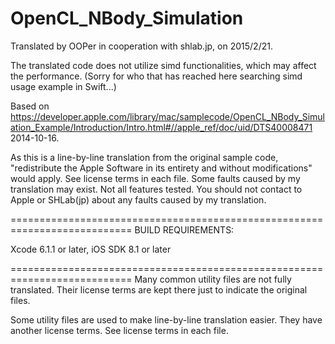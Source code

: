 # OpenCL_NBody_Simulation

Translated by OOPer in cooperation with shlab.jp, on 2015/2/21.

The translated code does not utilize simd functionalities, which may affect the performance.
(Sorry for who that has reached here searching simd usage example in Swift...)

Based on
<https://developer.apple.com/library/mac/samplecode/OpenCL_NBody_Simulation_Example/Introduction/Intro.html#//apple_ref/doc/uid/DTS40008471>
2014-10-16.

As this is a line-by-line translation from the original sample code, "redistribute the Apple Software in its entirety and without modifications" would apply. See license terms in each file.
Some faults caused by my translation may exist. Not all features tested.
You should not contact to Apple or SHLab(jp) about any faults caused by my translation.

===========================================================================
BUILD REQUIREMENTS:

Xcode 6.1.1 or later, iOS SDK 8.1 or later

===========================================================================
Many common utility files are not fully translated. Their license terms are kept there just to indicate the original files.

Some utility files are used to make line-by-line translation easier. They have another license terms.
See license terms in each file.